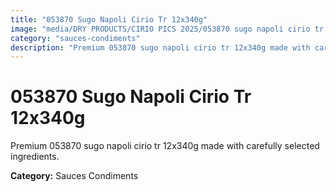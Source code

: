 ```yaml
---
title: "053870 Sugo Napoli Cirio Tr 12x340g"
image: "media/DRY PRODUCTS/CIRIO PICS 2025/053870 sugo napoli cirio tr 12x340g.jpg"
category: "sauces-condiments"
description: "Premium 053870 sugo napoli cirio tr 12x340g made with carefully selected ingredients."
---
```


# 053870 Sugo Napoli Cirio Tr 12x340g

Premium 053870 sugo napoli cirio tr 12x340g made with carefully selected ingredients.

**Category:** Sauces Condiments
